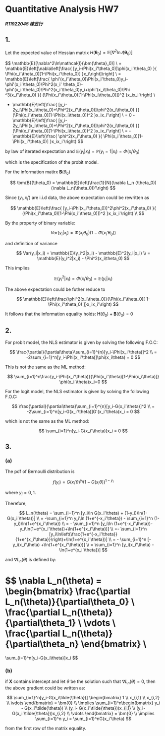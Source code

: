 # Quantitative Analysis HW7

##### R11922045 陳昱行

## 1.

Let the expected value of Hessian matrix $H(\bm{\theta}_0) = \mathbb{E}[\nabla^2\ln\mathcal{l}(\bm{\theta}_0)]$

$$
\mathbb{E}[\nabla^2\ln\mathcal{l}(\bm{\theta}_0)] \\
= \mathbb{E}\left[\nabla\left[\frac{
    [y_i-\Phi(x_i'\theta_0)]\phi(x_i'\theta_0)
}{
    \Phi(x_i'\theta_0)[1-\Phi(x_i'\theta_0)]
}x_i\right]\right] \\
= \mathbb{E}\left[\frac{
    \phi'(x_i'\theta_0)\Phi(x_i'\theta_0)y_i-\phi'(x_i'\theta_0)\Phi^2(x_i'
\theta_0)-\phi'(x_i'\theta_0)\Phi^2(x_i'\theta_0)y_i+\phi'(x_i\theta_0)\Phi
^3(x_i'\theta_0)
}{
    (\Phi(x_i'\theta_0)[1-\Phi(x_i\theta_0)])^2
}x_ix_i'\right] \\
- \mathbb{E}\left[\frac{
    [y_i-2y_i\Phi(x_i\theta_0)+\Phi^2(x_i'\theta_0)]\phi^2(x_i\theta_0)
}{
    (\Phi(x_i'\theta_0)[1-\Phi(x_i\theta_0])^2
}x_ix_i'\right] \\
= 0 - \mathbb{E}\left[\frac{
    [y_i-2y_i\Phi(x_i\theta_0)+\Phi^2(x_i'\theta_0)]\phi^2(x_i\theta_0)
}{
    (\Phi(x_i'\theta_0)[1-\Phi(x_i\theta_0])^2
}x_ix_i'\right] \\
= - \mathbb{E}\left(\frac{
    \phi^2(x_i'\theta_0)
}{
    \Phi(x_i'\theta_0)[1-\Phi(x_i'\theta_0)]
}x_ix_i'\right)
$$

by law of iterated expectation and $\mathbb{E}(y_i|x_i) = \mathbb{P}(y_i = 1|x_i) = \Phi(x_i'\theta_0)$

which is the specification of the probit model.

For the information matirx $\bm{B}(\theta_0)$

$$
\bm{B}(\theta_0) = \mathbb{E}\left(\frac{1}{N}(\nabla L_n
(\theta_0))(\nabla L_n(\theta_0))'\right)
$$

Since $(y_i,x_i')$ are i.i.d data, the above expectation could be rewritten as

$$
\mathbb{E}\left(\frac{
    [y_i-\Phi(x_i'\theta_0)]^2\phi^2(x_i'\theta_0)
}{
    (\Phi(x_i'\theta_0)[1-\Phi(x_i'\theta_0)])^2
}x_ix_i'\right) \\
$$

By the property of binary variable:

$$
Var(y_i|x_i) = \Phi(x_i\theta_0)(1-\Phi(x_i'\theta_0))
$$

and definition of variance

$$
Var(y_i|x_i) = \mathbb{E}(y_i^2|x_i) - \mathbb{E}^2(y_i|x_i) \\
= \mathbb{E}(y_i^2|x_i) - \Phi^2(x_i\theta_0)
$$

This implies

$$
\mathbb{E}(y_i^2|x_i) = \Phi(x_i'\theta_0) = \mathbb{E}(y_i|x_i)
$$

The above expectation could be futher reduce to

$$
\mathbb{E}\left(\frac{\phi^2(x_i\theta_0)}{\Phi(x_i'\theta_0)[
    1-\Phi(x_i'\theta_0)
]}x_ix_i'\right)
$$

It follows that the information equality holds: $\bm{H}(\theta_0) + \bm{B}(\theta_0) = 0$

## 2.

For probit model, the NLS estimator is given by solving the following F.O.C:

$$
\frac{\partial}{\partial\theta}\sum_{i=1}^{n}[y_i-\Phi(x_i'\theta)]^2 \\
= -2\sum_{i=1}^n[y_i-\Phi(x_i'\theta)]\phi(x_i\theta) = 0
$$

This is not the same as the ML method:

$$
\sum_{i=1}^n\frac{y_i-\Phi(x_i'\theta)}{\Phi(x_i'\theta)[1-\Phi(x_i\theta)]}
\phi(x_i'\theta)x_i=0
$$

For the logit model, the NLS estimator is given by solving the following F.O.C:

$$
\frac{\partial}{\partial\theta}\sum_{i=1}^{n}[y_i-G(x_i'\theta)]^2 \\
= -2\sum_{i=1}^n[y_i-G(x_i'\theta)]G'(x_i'\theta)x_i = 0
$$

which is not the same as the ML method:

$$
\sum_{i=1}^n[y_i-G(x_i'\theta)]x_i = 0
$$

## 3.

### (a)

The pdf of Bernoulli distribution is 

$$
f(y_i) = G(x_i'\theta)^{y_i}(1-G(x_i\theta))^{1-y_i}
$$

where $y_i = 0,1$.

Therefore,

$$
L_n(\theta) = \sum_{i=1}^n [y_i\ln G(x_i'\theta) + 
(1-y_i)\ln(1-G(x_i'\theta))] \\
= -\sum_{i=1}^n y_i\ln (1+e^{-x_i'\theta}) -  \sum_{i=1}^n
(1-y_i)\ln(1+e^{x_i'\theta}) \\
= - \sum_{i=1}^n [y_i\ln (1+e^{-x_i'\theta})-y_i\ln(1+e^{x_i'\theta})+\ln(1+e^{x_i'\theta})] \\
=- \sum_{i=1}^n [y_i\ln\left(\frac{1+e^{-x_i'\theta}}{1+e^{x_i'\theta}}\right)+\ln(1+e^{x_i'\theta})] \\
= - \sum_{i=1}^n [-y_i(x_i'\theta) +\ln(1+e^{x_i'\theta})] \\
= \sum_{i=1}^n [y_i(x_i'\theta) -\ln(1+e^{x_i'\theta})]
$$

and $\nabla L_n(\theta)$ is defined by:

$$
\nabla L_n(\theta) = 
\begin{bmatrix}
\frac{\partial L_n(\theta)}{\partial\theta_0} \\
\frac{\partial L_n(\theta)}{\partial\theta_1} \\
\vdots \\
\frac{\partial L_n(\theta)}{\partial\theta_n} 
\end{bmatrix} \\
= 
\sum_{i=1}^n[y_i-G(x_i\theta)]x_i
$$

### (b)

if $\bm{X}$ contains intercept and let $\tilde{\theta}$ be the solution such that $\nabla L_n(\theta) = 0$, then the above gradient could be written as:

$$
\sum_{i=1}^n[y_i-G(x_i\tilde{\theta})]
\begin{bmatrix}
1 \\
x_{i,1} \\
x_{i,2} \\
\vdots 
\end{bmatrix} = \bm{0} \\
\implies \sum_{i=1}^n\begin{bmatrix}
y_i - G(x_i'\tilde{\theta}) \\
(y_i- G(x_i'\tilde{\theta}))x_{i,1} \\
(y_i- G(x_i'\tilde{\theta}))x_{i,2} \\
\vdots 
\end{bmatrix} = \bm{0} \\
\implies \sum_{i=1}^n y_i = \sum_{i=1}^nG(x_i'\theta)
$$

from the first row of the matrix equality.
